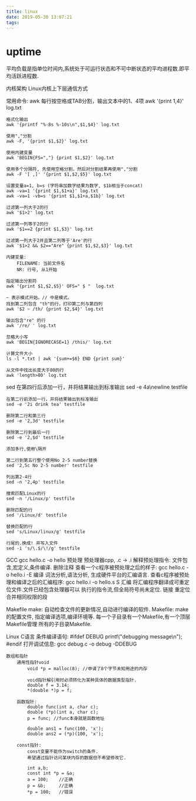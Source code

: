 ```yaml
---
title: linux
date: 2019-05-30 13:07:21
tags:
---
```

# uptime
平均负载是指单位时间内,系统处于可运行状态和不可中断状态的平均进程数.即平均活跃进程数.

内核架构
    Linux内核上下层通信方式

常用命令:
awk
    每行按空格或TAB分割，输出文本中的1、4项
    awk '{print $1,$4}' log.txt

    格式化输出
    awk '{printf "%-8s %-10s\n",$1,$4}' log.txt

    使用","分割
    awk -F, '{print $1,$2}' log.txt

    使用内建变量
    awk 'BEGIN{FS=","} {print $1,$2}' log.txt

    使用多个分隔符, 先使用空格分割，然后对分割结果再使用","分割
    awk -F '[ ,]' '{print $1,$2,$5}' log.txt

    设置变量a=1, b=s (字符串加数字结果为数字, $1b相当于concat)
    awk -va=1 '{print $1,$1+a}' log.txt
    awk -va=1 -vb=s '{print $1,$1+a,$1b}' log.txt

    过滤第一列大于2的行
    awk '$1>2' log.txt

    过滤第一列等于2的行
    awk '$1==2 {print $1,$3}' log.txt

    过滤第一列大于2并且第二列等于'Are'的行
    awk '$1>2 && $2=="Are" {print $1,$2,$3}' log.txt

    内建变量: 
        FILENAME: 当前文件名
        NR: 行号, 从1开始

    指定输出分割符
    awk '{print $1,$2,$5}' OFS=" $ "  log.txt

    ~ 表示模式开始。// 中是模式。
    找到第二列包含 "th"的行，打印第二列与第四列
    awk '$2 ~ /th/ {print $2,$4}' log.txt

    输出包含"re" 的行
    awk '/re/ ' log.txt

    忽略大小写
    awk 'BEGIN{IGNORECASE=1} /this/' log.txt

    计算文件大小
    ls -l *.txt | awk '{sum+=$6} END {print sum}'

    从文件中找出长度大于80的行
    awk 'length>80' log.txt


sed
    在第四行后添加一行，并将结果输出到标准输出
    sed -e 4a\newline testfile

    在第二行前添加一行，并将结果输出到标准输出
    sed -e '2i drink tea' testfile

    删除第二行和第三行
    sed -e '2,3d' testfile

    删除第二行到最后一行
    sed -e '2,$d' testfile

    添加多行,使用\隔开

    第二行到第五行整个使用No 2-5 number替换
    sed '2,5c No 2-5 number' testfile

    列出第2-4行
    sed -n '2,4p' testfile

    搜索匹配Linux的行
    sed -n '/Linux/p' testfile

    删除匹配的行
    sed '/Linux/d' testfile

    替换匹配的行
    sed 's/Linux/linux/g' testfile

    行尾的.换成! 并写入文件
    sed -i 's/\.$/\!/g' testfile
    

GCC
    gcc hello.c -o hello
    预处理
        预处理器cpp, .c -> .i
        解释预处理指令: 文件包含,宏定义,条件编译.
        删除注释
        查看一个c程序被预处理之后的样子:
            gcc hello.c -o hello.i -E
    编译
        词法分析,语法分析, 生成硬件平台的汇编语言.
        查看c程序被预处理和编译之后的汇编程序:
            gcc hello.i -o hello.s S
    汇编
        将汇编程序翻译成可重定位文件.文件已经包含处理器可以
        执行的指令流,但全局符号尚未定位.
    链接
        重定位
        合并相同权限的段

Makefile
    make: 自动检查文件的更新情况,自动进行编译的软件.
    Makefile: make的配置文件, 指定编译选项,编译环境等.
            每一个子目录有一个Makefile,有一个顶层Makefile管理
            所有的子目录Makefile.

Linux C语言
    条件编译语句:
        #ifdef DEBUG
            printf("debugging message\n");
        #endif
    打开调试信息:
        gcc debug.c -o debug -DDEBUG
        
    数组和指针
        通用性指针void
            void *p = malloc(8); //申请了8个字节未知用途的内存
            
            void指针解引用时必须转化为某种具体的数据类型指针.
            double f = 3.14;
            *(double *)p = f;
        
        函数指针:
            double func(int a, char c);
            double (*p)(int a, char c);
            p = func; //func本身就是函数地址

            double ans1 = func(100, 'x');
            double ans2 = (*p)(100, 'x');

        const指针:
            const变量不能作为switch的条件.
            希望通过指针访问某块内存的数据但不希望修改它.

            int a,b;
            const int *p = &a;
            a = 100;    //正确
            p = &b;     //正确
            *p = 100;   //错误